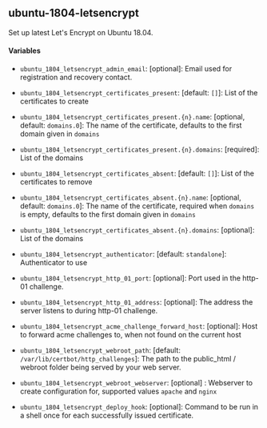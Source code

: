 ## ubuntu-1804-letsencrypt

Set up latest Let's Encrypt on Ubuntu 18.04.

#### Variables

* `ubuntu_1804_letsencrypt_admin_email`: [optional]: Email used for registration and recovery contact.

* `ubuntu_1804_letsencrypt_certificates_present`: [default: `[]`]: List of the certificates to create
* `ubuntu_1804_letsencrypt_certificates_present.{n}.name`: [optional, default: `domains.0`]: The name of the certificate, defaults to the first domain given in `domains`
* `ubuntu_1804_letsencrypt_certificates_present.{n}.domains`: [required]: List of the domains

* `ubuntu_1804_letsencrypt_certificates_absent`: [default: `[]`]: List of the certificates to remove
* `ubuntu_1804_letsencrypt_certificates_absent.{n}.name`: [optional, default: `domains.0`]: The name of the certificate, required when `domains` is empty, defaults to the first domain given in `domains`
* `ubuntu_1804_letsencrypt_certificates_absent.{n}.domains`: [optional]: List of the domains

* `ubuntu_1804_letsencrypt_authenticator`: [default: `standalone`]: Authenticator to use
* `ubuntu_1804_letsencrypt_http_01_port`: [optional]: Port used in the http-01 challenge.
* `ubuntu_1804_letsencrypt_http_01_address`: [optional]: The address the server listens to during http-01 challenge.

* `ubuntu_1804_letsencrypt_acme_challenge_forward_host`: [optional]: Host to forward acme challenges to, when not found on the current host

* `ubuntu_1804_letsencrypt_webroot_path`: [default: `/var/lib/certbot/http_challenges`]: The path to the public_html / webroot folder being served by your web server.
* `ubuntu_1804_letsencrypt_webroot_webserver`: [optional] : Webserver to create configuration for, supported values `apache` and `nginx`

* `ubuntu_1804_letsencrypt_deploy_hook`: [optional]: Command to be run in a shell once for each successfully issued certificate.
